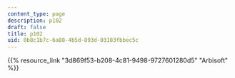 ```yaml
---
content_type: page
description: p102
draft: false
title: p102
uid: 0b8c1b7c-6a88-4b5d-893d-03183fbbec5c
---
```

{{% resource_link "3d869f53-b208-4c81-9498-9727601280d5" "Arbisoft" %}}